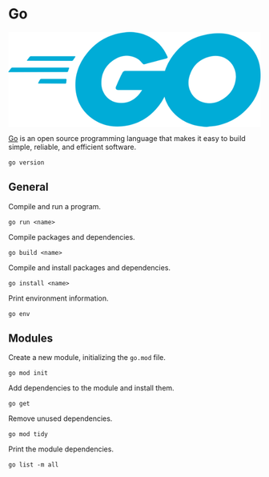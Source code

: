 # Go

<p align="center"><img align="center" src="go.png"></p>

[Go](https://golang.org/) is an open source programming language that makes it easy to build simple, reliable, and efficient software.
```
go version
```

## General

Compile and run a program.
```
go run <name>
```

Compile packages and dependencies.
```
go build <name>
```

Compile and install packages and dependencies.
```
go install <name>
```

Print environment information.
```
go env
```

## Modules

Create a new module, initializing the `go.mod` file.
```
go mod init
```

Add dependencies to the module and install them.
```
go get
```

Remove unused dependencies.
```
go mod tidy
```

Print the module dependencies.
```
go list -m all
```